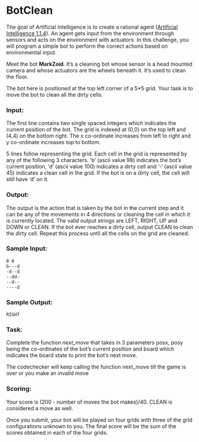 BotClean
========

The goal of Artificial Intelligence is to create a rational agent ([Artificial Intelligence 1.1.4](http://www.amazon.com/Artificial-Intelligence-Modern-Approach-3rd/dp/0136042597#reader_B004O4BZ16)). An agent gets input from the environment through sensors and acts on the environment with actuators. In this challenge, you will program a simple bot to perform the correct actions based on environmental input.

Meet the bot **MarkZoid**. It’s a cleaning bot whose sensor is a head mounted camera and whose actuators are the wheels beneath it. It’s used to clean the floor.

The bot here is positioned at the top left corner of a 5*5 grid. Your task is to move the bot to clean all the dirty cells.

### Input:

The first line contains two single spaced integers which indicates the current position of the bot. The grid is indexed at (0,0) on the top left and (4,4) on the bottom right. The x co-ordinate increases from left to right and y co-ordinate increases top to bottom.

5 lines follow representing the grid. Each cell in the grid is represented by any of the following 3 characters. ‘b’ (ascii value 98) indicates the bot’s current position, ‘d’ (ascii value 100) indicates a dirty cell and ‘-‘ (ascii value 45) indicates a clean cell in the grid. If the bot is on a dirty cell, the cell will still have ‘d’ on it.

### Output:

The output is the action that is taken by the bot in the current step and it can be any of the movements in 4 directions or cleaning the cell in which it is currently located. The valid output strings are LEFT, RIGHT, UP and DOWN or CLEAN. If the bot ever reaches a dirty cell, output CLEAN to clean the dirty cell. Repeat this process until all the cells on the grid are cleaned.

### Sample Input:

    0 0
    b---d
    -d--d
    --dd-
    --d--
    ----d

### Sample Output:

    RIGHT

### Task:

Complete the function *next_move* that takes in 3 parameters posx, posy being the co-ordinates of the bot’s current position and board which indicates the board state to print the bot’s next move.

The codechecker will keep calling the function next_move till the game is over or you make an invalid move

### Scoring:

Your score is (200 - number of moves the bot makes)/40. CLEAN is considered a move as well.

Once you submit, your bot will be played on four grids with three of the grid configurations unknown to you. The final score will be the sum of the scores obtained in each of the four grids.
